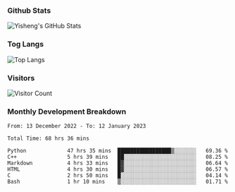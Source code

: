 ### Github Stats
![Yisheng's GitHub Stats](https://github-readme-stats-9qabuvhk1-gongyisheng.vercel.app/api?username=gongyisheng&count_private=true&show_icons=true)
### Tog Langs
![Top Langs](https://github-readme-stats-9qabuvhk1-gongyisheng.vercel.app/api/top-langs/?username=gongyisheng&layout=compact)
### Visitors
![Visitor Count](https://profile-counter.glitch.me/gongyisheng/count.svg)
### Monthly Development Breakdown
<!--START_SECTION:waka-->

```text
From: 13 December 2022 - To: 12 January 2023

Total Time: 68 hrs 36 mins

Python             47 hrs 35 mins  █████████████████▒░░░░░░░   69.36 %
C++                5 hrs 39 mins   ██░░░░░░░░░░░░░░░░░░░░░░░   08.25 %
Markdown           4 hrs 33 mins   █▓░░░░░░░░░░░░░░░░░░░░░░░   06.64 %
HTML               4 hrs 30 mins   █▓░░░░░░░░░░░░░░░░░░░░░░░   06.57 %
C                  2 hrs 50 mins   █░░░░░░░░░░░░░░░░░░░░░░░░   04.14 %
Bash               1 hr 10 mins    ▒░░░░░░░░░░░░░░░░░░░░░░░░   01.71 %
```

<!--END_SECTION:waka-->
